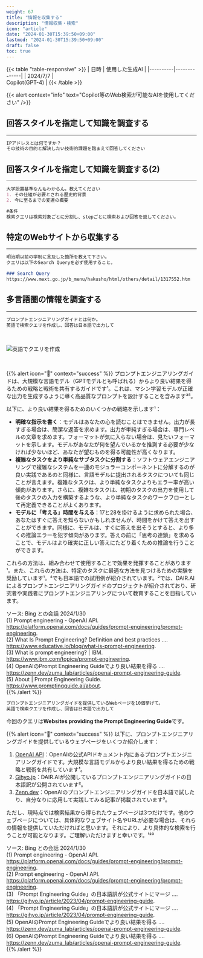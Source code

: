 ```yaml
---
weight: 67
title: "情報を収集する"
description: "情報収集・検索"
icon: "article"
date: "2024-01-30T15:39:50+09:00"
lastmod: "2024-01-30T15:39:50+09:00"
draft: false
toc: true
---
```


{{< table "table-responsive" >}}
| 日時 | 使用した生成AI | 
|----------|--------------|
| 2024/7/7 | <br>Copilot(GPT-4) |
{{< /table >}}

{{< alert context="info" text="Copilot等のWeb検索が可能なAIを使用してください" />}}


## 回答スタイルを指定して知識を調査する
---

```markdown
IPアドレスとは何ですか？
その技術の目的と解決したい技術的課題を踏まえて回答してください
```

## 回答スタイルを指定して知識を調査する(2)
---

```markdown
大学設置基準なんもわからん。教えてください
1. その仕組が必要とされる歴史的背景
2. 今に至るまでの変遷の概要

#条件
検索クエリは検索対象ごとに分割し、stepごとに検索および回答を返してください。
```


## 特定のWebサイトから収集する
---

```markdown
明治期以前の学制に言及した箇所を教えて下さい。
クエリは以下のSearch Queryを必ず使用すること。

### Search Query
https://www.mext.go.jp/b_menu/hakusho/html/others/detail/1317552.htm
```


## 多言語圏の情報を調査する
---

```markdown
プロンプトエンジニアリングガイドとは何か。
英語で検索クエリを作成し、回答は日本語で出力して
```
<br>

![英語でクエリを作成](images/query-based-search.png)

<br>

{{% alert icon="🤖" context="success" %}}
プロンプトエンジニアリングガイドは、大規模な言語モデル（GPTモデルとも呼ばれる）からより良い結果を得るための戦略と戦術を共有するガイドです¹。これは、マシン学習モデルが正確な出力を生成するように導く高品質なプロンプトを設計することを含みます³⁵。

以下に、より良い結果を得るためのいくつかの戦略を示します¹：
- **明確な指示を書く**：モデルはあなたの心を読むことはできません。出力が長すぎる場合は、簡潔な返答を求めます。出力が単純すぎる場合は、専門レベルの文章を求めます。フォーマットが気に入らない場合は、見たいフォーマットを示します。モデルがあなたが何を望んでいるかを推測する必要が少なければ少ないほど、あなたが望むものを得る可能性が高くなります。
- **複雑なタスクをより単純なサブタスクに分割する**：ソフトウェアエンジニアリングで複雑なシステムを一連のモジュラーコンポーネントに分解するのが良い実践であるのと同様に、言語モデルに提出されるタスクについても同じことが言えます。複雑なタスクは、より単純なタスクよりもエラー率が高い傾向があります。さらに、複雑なタスクは、初期のタスクの出力を使用して後のタスクの入力を構築するような、より単純なタスクのワークフローとして再定義できることがよくあります。
- **モデルに「考える」時間を与える**：17と28を掛けるように求められた場合、あなたはすぐに答えを知らないかもしれませんが、時間をかけて答えを出すことができます。同様に、モデルは、すぐに答えを出そうとすると、より多くの推論エラーを犯す傾向があります。答えの前に「思考の連鎖」を求めることで、モデルはより確実に正しい答えにたどり着くための推論を行うことができます。

これらの方法は、組み合わせて使用することで効果を発揮することがあります¹。また、これらの方法は、特定のタスクに最適な方法を見つけるための実験を奨励しています¹。⁴でも日本語での試用例が紹介されています。²では、DAIR.AIによるプロンプトエンジニアリングガイドのプロジェクトが紹介されており、研究者や実践者にプロンプトエンジニアリングについて教育することを目指しています。

ソース: Bing との会話 2024/1/30  
(1) Prompt engineering - OpenAI API. https://platform.openai.com/docs/guides/prompt-engineering/prompt-engineering.  
(2) What Is Prompt Engineering? Definition and best practices .... https://www.educative.io/blog/what-is-prompt-engineering.  
(3) What is prompt engineering? | IBM. https://www.ibm.com/topics/prompt-engineering.  
(4) OpenAIのPrompt Engineering Guideでより良い結果を得る .... https://zenn.dev/zuma_lab/articles/openai-prompt-engineering-guide.  
(5) About | Prompt Engineering Guide. https://www.promptingguide.ai/about.  
{{% /alert %}}


```markdown
プロンプトエンジニアリングガイドを提供しているWebページを10個挙げて。
英語で検索クエリを作成し、回答は日本語で出力して
```

今回のクエリは**Websites providing the Prompt Engineering Guide**です。

{{% alert icon="🤖" context="success" %}}
以下に、プロンプトエンジニアリングガイドを提供しているウェブページをいくつか紹介します：
1. [OpenAI API](^1^)：OpenAIの公式APIドキュメント内にあるプロンプトエンジニアリングガイドです。大規模な言語モデルからより良い結果を得るための戦略と戦術を共有しています¹。
2. [Gihyo.jp](^2^)：DAIR.AIが公開しているプロンプトエンジニアリングガイドの日本語訳が公開されています²。
3. [Zenn.dev](^3^)：OpenAIのプロンプトエンジニアリングガイドを日本語で試したり、自分なりに応用して実践してみる記事が掲載されています³。

ただし、現時点では検索結果から得られたウェブページは3つだけです。他のウェブページについては、具体的なウェブサイト名やURLが必要な場合は、それらの情報を提供していただければと思います。それにより、より具体的な検索を行うことが可能となります。ご理解いただけますと幸いです。¹²³

ソース: Bing との会話 2024/1/30  
(1) Prompt engineering - OpenAI API. https://platform.openai.com/docs/guides/prompt-engineering/prompt-engineering.  
(2) Prompt engineering - OpenAI API. https://platform.openai.com/docs/guides/prompt-engineering/prompt-engineering.  
(3) 「Prompt Engineering Guide」の日本語訳が公式サイトにマージ .... https://gihyo.jp/article/2023/04/prompt-engineering-guide.  
(4) 「Prompt Engineering Guide」の日本語訳が公式サイトにマージ .... https://gihyo.jp/article/2023/04/prompt-engineering-guide.  
(5) OpenAIのPrompt Engineering Guideでより良い結果を得る .... https://zenn.dev/zuma_lab/articles/openai-prompt-engineering-guide.  
(6) OpenAIのPrompt Engineering Guideでより良い結果を得る .... https://zenn.dev/zuma_lab/articles/openai-prompt-engineering-guide.  
{{% /alert %}}



<!-- <script>
        // CSSとアイコンのリンクを追加する関数
        function addStylesheet(href) {
            let link = document.createElement('link');
            link.href = href;
            link.rel = 'stylesheet';
            document.head.appendChild(link);
        }

        // トグルボタンを作成し、追加する関数
        function createToggleButton() {
            const toggleBtn = document.createElement('div');
            toggleBtn.id = 'chatbot-toggle_button';
            const anchor = document.createElement('a');
            anchor.id = 'chat-button';
            anchor.href = '#';
            anchor.addEventListener('click', toggleChatbox);
            const img = document.createElement('img');
            img.src = 'https://firebasestorage.googleapis.com/v0/b/mabo-f1cc7.appspot.com/o/chaticon.png?alt=media&token=1777070f-a83c-403d-8c83-f387f68ecd52';
            img.width = '100';
            img.height = '100';
            anchor.appendChild(img);
            toggleBtn.appendChild(anchor);
            document.body.appendChild(toggleBtn);
        }

        // チャットボックスのヘッダーを作成する関数
        function createChatboxHeader() {
            const header = document.createElement('div');
            header.id = 'chatbot-header';
            header.style.background = '#4169e1';
            const logo = document.createElement('div');
            logo.id = 'chatbot-logo';
            logo.innerText = '「プロンプトガイドさん」にプロンプトを入力する';
            // const closeIcon = document.createElement('i');
            // closeIcon.id = 'chatbot-close-icon';
            // closeIcon.className = 'material-icons material-symbols-outlined waves-light';
            // closeIcon.innerText = 'close';
            const closeIcon = document.createElement('img');
            closeIcon.id = 'chatbot-close-icon';
            closeIcon.src = 'images/imagetext.png'; // 閉じるアイコンの画像パスを指定
            closeIcon.alt = 'Close';
            closeIcon.addEventListener('click', toggleChatbox);
            header.appendChild(logo);
            header.appendChild(closeIcon);
            return header;
        }
        #chatbot-close-icon {
            width: 24px;
            height: 24px;
            cursor: pointer;
        }

        // チャットボックスを作成し、追加する関数
        function createChatbox() {
            const chatbox = document.createElement('div');
            chatbox.id = 'chatbot';
            chatbox.style.display = 'none';

            const header = createChatboxHeader();
            const body = document.createElement('div');
            body.id = 'chatbot-body';
            const iframe = document.createElement('iframe');
            iframe.id = 'inline-frame';
            iframe.width = '100%';
            iframe.height = '100%';
            iframe.dataSrc = 'https://miibo.jp/chat/61063623-1709-4167-b956-c6202d60d56718edb5cabb015?name=%E3%83%97%E3%83%AD%E3%83%B3%E3%83%97%E3%83%88%E3%82%AC%E3%82%A4%E3%83%89%E3%81%95%E3%82%93';
            iframe.scrolling = 'no';
            iframe.frameBorder = 'no';
            body.appendChild(iframe);
            chatbox.appendChild(header);
            chatbox.appendChild(body);
            document.body.appendChild(chatbox);
        }

        // チャットボックスの表示/非表示を切り替える関数
        function toggleChatbox(utterance, ...states) {
            var chatbox = document.getElementById('chatbot');
            var iframe = document.getElementById('inline-frame');

            // ここでイベントオブジェクトではなく、文字列または未定義の値が渡されることを確認します。
            if (typeof utterance !== 'string') {
                utterance = null;
            }

            if (chatbox.style.display === 'none' || utterance) {
                chatbox.style.display = 'block';
                var src = 'https://miibo.jp/chat/61063623-1709-4167-b956-c6202d60d56718edb5cabb015?name=%E3%83%97%E3%83%AD%E3%83%B3%E3%83%97%E3%83%88%E3%82%AC%E3%82%A4%E3%83%89%E3%81%95%E3%82%93';
                // 可変引数からクエリパラメータを生成
                states.forEach(state => {
                    if (state.key && state.value) {
                        src += `${encodeURIComponent(state.key)}=${encodeURIComponent(state.value)}`;
                    }
                });

                // 以下の条件を追加して、再読み込みの必要性をチェック
                if (!iframeLoaded || (utterance && lastUtterance !== utterance)) {
                    if (utterance) {
                        src += "&utterance=" + encodeURIComponent(utterance);
                    }
                    iframe.src = src;
                    iframeLoaded = true;
                    lastUtterance = utterance;
                }
            } else {
                chatbox.style.display = 'none';
            }
        }
        // イベントリスナーを設定する関数
        function setupEventListeners() {
            document.querySelectorAll('.chatButton').forEach(button => {
                button.addEventListener('click', event => {
                    event.preventDefault();
                    const utterance = button.getAttribute('data-utterance');
                    const statesData = button.getAttribute('data-states');
                    let states = [];
                    try {
                        // JSON 形式の文字列をオブジェクトに変換
                        const statesObj = JSON.parse(statesData);
                        // オブジェクトから key-value ペアの配列を生成
                        states = Object.keys(statesObj).map(key => ({ key, value: statesObj[key] }));
                    } catch (e) {
                        console.error("Error parsing states data", e);
                    }

                    toggleChatbox(utterance, ...states);
                });
            });

            // ここでイベントオブジェクトを直接渡さないようにします。
            document.getElementById('chat-toggle').addEventListener('click', event => {
                event.preventDefault();
                toggleChatbox();
            });

            document.getElementById('chatbot-close-icon').addEventListener('click', () => {
                toggleChatbox();
            });
        }

        // メイン実行部
        addStylesheet('https://fonts.googleapis.com/icon?family=Material+Icons');
        addStylesheet('https://miibo.jp/chat3.css');
        createToggleButton();
        createChatbox();
        setupEventListeners();

        var iframeLoaded = false; // iframeがロードされたかどうかを追跡するフラグ
        var lastUtterance = ""; // 最後に発話した内容を追跡するフラグ
    </script> -->
